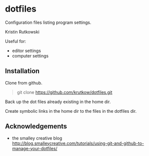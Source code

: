 # dotfiles

Configuration files listing program settings.

Kristin Rutkowski

Useful for: 
* editor settings
* computer settings

## Installation

Clone from github.
> git clone https://github.com/krutkow/dotfiles.git

Back up the dot files already existing in the home dir.

Create symbolic links in the home dir to the files in the dotfiles dir.


## Acknowledgements

- the smalley creative blog <http://blog.smalleycreative.com/tutorials/using-git-and-github-to-manage-your-dotfiles/>


